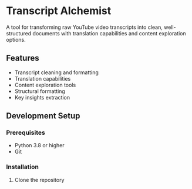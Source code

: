 # Transcript Alchemist

A tool for transforming raw YouTube video transcripts into clean, well-structured documents with translation capabilities and content exploration options.

## Features

- Transcript cleaning and formatting
- Translation capabilities
- Content exploration tools
- Structural formatting
- Key insights extraction

## Development Setup

### Prerequisites
- Python 3.8 or higher
- Git

### Installation

1. Clone the repository